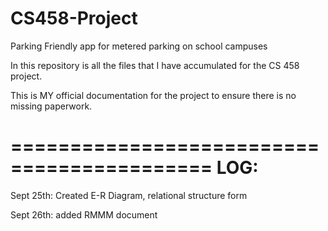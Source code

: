# CS458-Project
Parking Friendly app for metered parking on school campuses

In this repository is all the files that I have accumulated for the CS 458 project.

This is MY official documentation for the project to ensure there is no missing paperwork.

===========================================
LOG:
===========================================

Sept 25th: Created E-R Diagram, relational structure form

Sept 26th: added RMMM document
